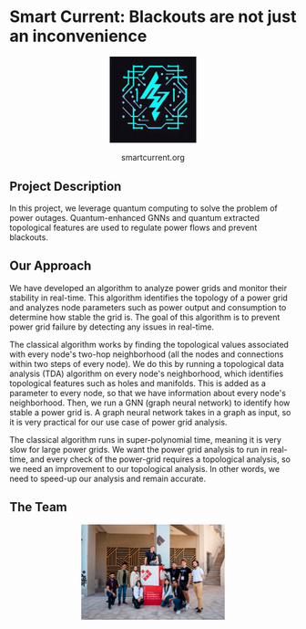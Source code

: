 <h1 id="sample-markdown" text-align: center>
  Smart Current: Blackouts are not just an inconvenience
</h1>
<p align="center">
  <img src="images/logo.jpg"
  width=30%/>
</p>
<p align="center">
  smartcurrent.org
</p>


## Project Description

In this project, we leverage quantum computing to solve the problem of power outages. Quantum-enhanced GNNs and quantum extracted topological features are used to regulate power flows and prevent blackouts.


## Our Approach

We have developed an algorithm to analyze power grids and monitor their stability in real-time. This algorithm identifies the topology of a power grid and analyzes node parameters such as power output and consumption to determine how stable the grid is. The goal of this algorithm is to prevent power grid failure by detecting any issues in real-time.

The classical algorithm works by finding the topological values associated with every node's two-hop neighborhood (all the nodes and connections within two steps of every node). We do this by running a topological data analysis (TDA) algorithm on every node's neighborhood, which identifies topological features such as holes and manifolds. This is added as a parameter to every node, so that we have information about every node's neighborhood. Then, we run a GNN (graph neural network) to identify how stable a power grid is. A graph neural network takes in a graph as input, so it is very practical for our use case of power grid analysis. 

The classical algorithm runs in super-polynomial time, meaning it is very slow for large power grids. We want the power grid analysis to run in real-time, and every check of the power-grid requires a topological analysis, so we need an improvement to our topological analysis. In other words, we need to speed-up our analysis and remain accurate. 


## The Team
<p align="center">
  <img src="images/team.jpg"
  width=50%/>
</p>
